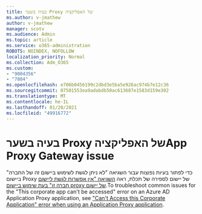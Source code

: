 ```yaml
---
title: בעיה בשער Proxy של האפליקציה
ms.author: v-jmathew
author: v-jmathew
manager: scotv
ms.audience: Admin
ms.topic: article
ms.service: o365-administration
ROBOTS: NOINDEX, NOFOLLOW
localization_priority: Normal
ms.collection: Adm_O365
ms.custom:
- "9004356"
- "7804"
ms.openlocfilehash: e706b0456199c2dbd3e5ba5e926ac974b7e12c36
ms.sourcegitcommit: 07501553ea9adabdb50ac613687e1583d159e302
ms.translationtype: MT
ms.contentlocale: he-IL
ms.lasthandoff: 01/20/2021
ms.locfileid: "49916772"
---
```

# <a name="app-proxy-gateway-issue"></a><span data-ttu-id="df99e-102">בעיה בשער Proxy של האפליקציה</span><span class="sxs-lookup"><span data-stu-id="df99e-102">App Proxy Gateway issue</span></span>

<span data-ttu-id="df99e-103">כדי לפתור בעיות נפוצות עבור השגיאה "לא ניתן לגשת לשימוש ביישום זה של החברה" ביישום Proxy של יישום לספירה של תכלת, ראה [השגיאה "אין אפשרות לגשת ליישום חברה זו" בעת שימוש ביישום proxy של יישום](https://docs.microsoft.com/azure/active-directory/manage-apps/application-proxy-sign-in-bad-gateway-timeout-error).</span><span class="sxs-lookup"><span data-stu-id="df99e-103">To troubleshoot common issues for the "This corporate app can't be accessed" error on an Azure AD Application Proxy application, see ["Can't Access this Corporate Application" error when using an Application Proxy application](https://docs.microsoft.com/azure/active-directory/manage-apps/application-proxy-sign-in-bad-gateway-timeout-error).</span></span>
